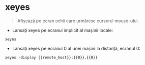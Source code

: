 # xeyes

> Afișează pe ecran ochii care urmăresc cursorul mouse-ului.

- Lansați xeyes pe ecranul implicit al mașinii locale:

`xeyes`

- Lansați xeyes pe ecranul 0 al unei mașini la distanță, ecranul 0:

`xeyes -display {{remote_host}}:{{0}}.{{0}}`
